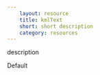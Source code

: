 ```yaml
---
    layout: resource
    title: kmlText
    short: short description
    category: resources
---
```


description

Default

